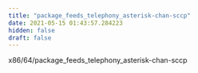 ```yaml
---
title: "package_feeds_telephony_asterisk-chan-sccp"
date: 2021-05-15 01:43:57.284223
hidden: false
draft: false
---
```


x86/64/package_feeds_telephony_asterisk-chan-sccp


